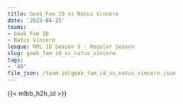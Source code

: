 ```yaml
---
title: Geek Fam ID vs Natus Vincere
date: '2025-04-25'
teams:
- Geek Fam ID
- Natus Vincere
league: MPL ID Season 9 - Regular Season
slug: geek_fam_id_vs_natus_vincere
tags:
- '40'
file_json: /team-id/geek_fam_id_vs_natus_vincere.json
---
```


{{< mlbb_h2h_id >}}
